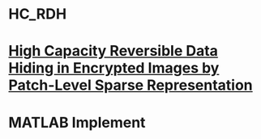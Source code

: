 # HC_RDH
# [High Capacity Reversible Data Hiding in Encrypted Images by Patch-Level Sparse Representation](http://ieeexplore.ieee.org/document/7098386/)
# MATLAB Implement
